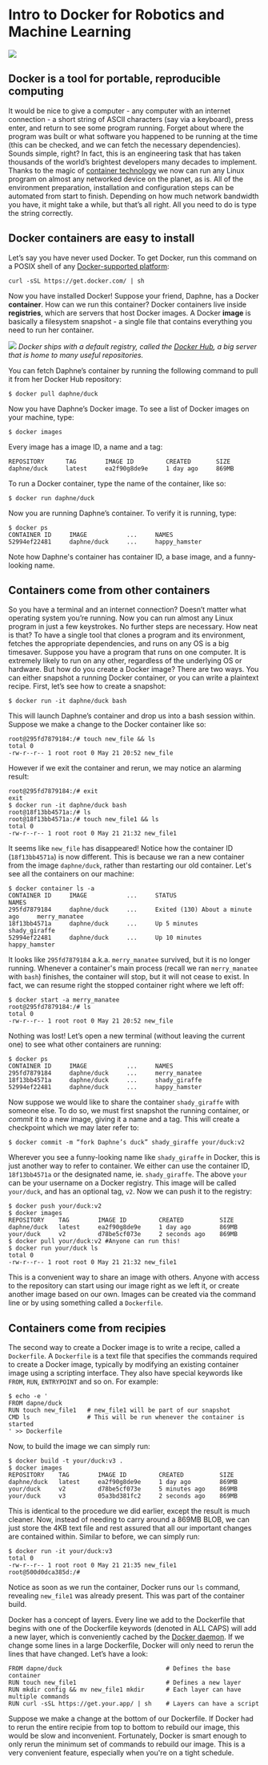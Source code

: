 # Intro to Docker for Robotics and Machine Learning

![](https://user-images.githubusercontent.com/175716/40453381-034becbe-5eb3-11e8-9cbf-53507b165d02.png)

## Docker is a tool for portable, reproducible computing
 
It would be nice to give a computer - any computer with an internet connection - a short string of ASCII characters (say via a keyboard), press enter, and return to see some program running. Forget about where the program was built or what software you happened to be running at the time (this can be checked, and we can fetch the necessary dependencies). Sounds simple, right? In fact, this is an engineering task that has taken thousands of the world’s brightest developers many decades to implement. Thanks to the magic of [container technology](https://en.wikipedia.org/wiki/Operating-system-level_virtualization) we now can run any Linux program on almost any networked device on the planet, as is. All of the environment preparation, installation and configuration steps can be automated from start to finish. Depending on how much network bandwidth you have, it might take a while, but that’s all right. All you need to do is type the string correctly.

## Docker containers are easy to install

Let’s say you have never used Docker. To get Docker, run this command on a POSIX shell of any [Docker-supported platform](https://docs.docker.com/install/#supported-platforms):

```
curl -sSL https://get.docker.com/ | sh
```

Now you have installed Docker! Suppose your friend, Daphne, has a Docker **container**. How can we run this container? Docker containers live inside **registries**, which are servers that host Docker images. A Docker **image** is basically a filesystem snapshot - a single file that contains everything you need to run her container.

![](https://user-images.githubusercontent.com/175716/40452992-bea258e2-5eb1-11e8-914d-0980524c7469.png)
*Docker ships with a default registry, called the [Docker Hub](https://hub.docker.com/), a big server that is home to many useful repositories.* 

You can fetch Daphne’s container by running the following command to pull it from her Docker Hub repository:

```
$ docker pull daphne/duck
```

Now you have Daphne’s Docker image. To see a list of Docker images on your machine, type:

```
$ docker images
```

Every image has a image ID, a name and a tag:

```
REPOSITORY      TAG        IMAGE ID         CREATED       SIZE
daphne/duck     latest     ea2f90g8de9e     1 day ago     869MB
```

To run a Docker container, type the name of the container, like so:

```
$ docker run daphne/duck
```

Now you are running Daphne’s container. To verify it is running, type:

```
$ docker ps
CONTAINER ID     IMAGE           ...     NAMES
52994ef22481     daphne/duck     ...     happy_hamster
```

Note how Daphne's container has container ID, a base image, and a funny-looking name.

## Containers come from other containers

So you have a terminal and an internet connection? Doesn’t matter what operating system you’re running. Now you can run almost any Linux program in just a few keystrokes. No further steps are necessary. How neat is that? To have a single tool that clones a program and its environment, fetches the appropriate dependencies, and runs on any OS is a big timesaver. Suppose you have a program that runs on one computer. It is extremely likely to run on any other, regardless of the underlying OS or hardware. But how do you create a Docker image? There are two ways. You can either snapshot a running Docker container, or you can write a plaintext recipe. First, let’s see how to create a snapshot:

```
$ docker run -it daphne/duck bash
```

This will launch Daphne’s container and drop us into a bash session within. Suppose we make a change to the Docker container like so:

```
root@295fd7879184:/# touch new_file && ls
total 0
-rw-r--r-- 1 root root 0 May 21 20:52 new_file
```

However if we exit the container and rerun, we may notice an alarming result:

```
root@295fd7879184:/# exit
exit
$ docker run -it daphne/duck bash
root@18f13bb4571a:/# ls
root@18f13bb4571a:/# touch new_file1 && ls
total 0
-rw-r--r-- 1 root root 0 May 21 21:32 new_file1
```

It seems like `new_file` has disappeared! Notice how the container ID (`18f13bb4571a`) is now different. This is because we ran a new container from the image `daphne/duck`, rather than restarting our old container. Let's see all the containers on our machine:

```
$ docker container ls -a
CONTAINER ID     IMAGE           ...     STATUS                              NAMES
295fd7879184     daphne/duck     ...     Exited (130) About a minute ago     merry_manatee
18f13bb4571a     daphne/duck     ...     Up 5 minutes                        shady_giraffe
52994ef22481     daphne/duck     ...     Up 10 minutes                       happy_hamster
```

It looks like `295fd7879184` a.k.a. `merry_manatee` survived, but it is no longer running. Whenever a container's main process (recall we ran `merry_manatee` with `bash`) finishes, the container will stop, but it will not cease to exist. In fact, we can resume right the stopped container right where we left off:

```
$ docker start -a merry_manatee
root@295fd7879184:/# ls
total 0
-rw-r--r-- 1 root root 0 May 21 20:52 new_file
```

Nothing was lost! Let’s open a new terminal (without leaving the current one) to see what other containers are running:

```
$ docker ps
CONTAINER ID     IMAGE           ...     NAMES
295fd7879184     daphne/duck     ...     merry_manatee
18f13bb4571a     daphne/duck     ...     shady_giraffe
52994ef22481     daphne/duck     ...     happy_hamster
```

Now suppose we would like to share the container `shady_giraffe` with someone else. To do so, we must first snapshot the running container, or *commit* it to a new image, giving it a name and a tag. This will create a checkpoint which we may later refer to:

```
$ docker commit -m “fork Daphne’s duck” shady_giraffe your/duck:v2
```

Wherever you see a funny-looking name like `shady_giraffe` in Docker, this is just another way to refer to container. We either can use the container ID, `18f13bb4571a` or the designated name, ie. `shady_giraffe`. The above `your` can be your username on a Docker registry. This image will be called `your/duck`, and has an optional tag, `v2`. Now we can push it to the registry:

```
$ docker push your/duck:v2
$ docker images
REPOSITORY    TAG        IMAGE ID         CREATED          SIZE
daphne/duck   latest     ea2f90g8de9e     1 day ago        869MB
your/duck     v2         d78be5cf073e     2 seconds ago    869MB
$ docker pull your/duck:v2 #Anyone can run this!
$ docker run your/duck ls
total 0
-rw-r--r-- 1 root root 0 May 21 21:32 new_file1
```

This is a convenient way to share an image with others. Anyone with access to the repository can start using our image right as we left it, or create another image based on our own. Images can be created via the command line or by using something called a `Dockerfile`.

## Containers come from recipies

The second way to create a Docker image is to write a recipe, called a `Dockerfile`. A `Dockerfile` is a text file that specifies the commands required to create a Docker image, typically by modifying an existing container image using a scripting interface. They also have special keywords like `FROM`, `RUN`, `ENTRYPOINT` and so on. For example:

```
$ echo -e '
FROM dapne/duck
RUN touch new_file1   # new_file1 will be part of our snapshot
CMD ls                # This will be run whenever the container is started
' >> Dockerfile
```

Now, to build the image we can simply run:

```
$ docker build -t your/duck:v3 .
$ docker images
REPOSITORY    TAG        IMAGE ID         CREATED          SIZE
daphne/duck   latest     ea2f90g8de9e     1 day ago        869MB
your/duck     v2         d78be5cf073e     5 minutes ago    869MB
your/duck     v3         05a3bd381fc2     2 seconds ago    869MB
```

This is identical to the procedure we did earlier, except the result is much cleaner. Now, instead of needing to carry around a 869MB BLOB, we can just store the 4KB text file and rest assured that all our important changes are contained within. Similar to before, we can simply run:

```
$ docker run -it your/duck:v3
total 0
-rw-r--r-- 1 root root 0 May 21 21:35 new_file1
root@500d0dca385d:/#
```

Notice as soon as we run the container, Docker runs our `ls` command, revealing `new_file1` was already present. This was part of the container build.

Docker has a concept of layers. Every line we add to the Dockerfile that begins with one of the Dockerfile keywords (denoted in ALL CAPS) will add a new layer, which is conveniently cached by the [Docker daemon](https://docs.docker.com/engine/reference/commandline/dockerd/). If we change some lines in a large Dockerfile, Docker will only need to rerun the lines that have changed. Let’s have a look:

```
FROM dapne/duck                             # Defines the base container
RUN touch new_file1                         # Defines a new layer
RUN mkdir config && mv new_file1 mkdir      # Each layer can have multiple commands
RUN curl -sSL https://get.your.app/ | sh    # Layers can have a script
```

Suppose we make a change at the bottom of our Dockerfile. If Docker had to rerun the entire recipie from top to bottom to rebuild our image, this would be slow and inconvenient. Fortunately, Docker is smart enough to only rerun the minimum set of commands to rebuild our image. This is a very convenient feature, especially when you're on a tight schedule.
